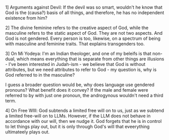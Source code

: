 
1] Arguments against Devil: If the devil was so smart, wouldn't he know that God is the (causa?) basis of all things, and therefore, he has no independent existence from him?

2] The divine feminine refers to the creative aspect of God, while the masculine refers to the static aspect of God.
They are not two aspects. And God is not gendered.
Every person is too, likewise, on a spectrum of being with masculine and feminine traits.
That explains transgenders too.

3] On Mi Yodeya:
I'm an Indian theologer, and one of my beleifs is that non-dual, which means everything that is separate from other things are illusions - I've been interested in Judah-ism - we believe that God is without attributes, but we need attributes to refer to God - my question is, why is God referred to in the masculine?

I guess a broader question would be, why does language use gendered pronouns? What benefit does it convey?
If the male and female were referred to by with just one pronoun, the androgynous wouldn't need a third term.

4] On Free WIll:
God subtends a limited free will on to us, just as we subtend a limited free-will on to LLMs. However, if the LLM does not behave in accordance with our will, then we nudge it. God forgets that he is in control to let things play out, but it is only through God's will that eveerything ultimateely plays out. 